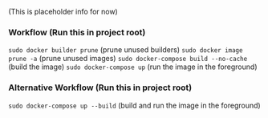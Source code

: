 (This is placeholder info for now)

### Workflow (Run this in project root)
```sudo docker builder prune``` (prune unused builders)
```sudo docker image prune -a``` (prune unused images)
```sudo docker-compose build --no-cache``` (build the image)
```sudo docker-compose up``` (run the image in the foreground)

### Alternative Workflow (Run this in project root)
```sudo docker-compose up --build``` (build and run the image in the foreground)
